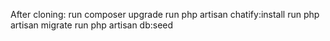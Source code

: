 After cloning:
run composer upgrade
run php artisan chatify:install
run php artisan migrate
run php artisan db:seed
